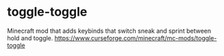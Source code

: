 # toggle-toggle
 Minecraft mod that adds keybinds that switch sneak and sprint between hold and toggle.
 https://www.curseforge.com/minecraft/mc-mods/toggle-toggle
